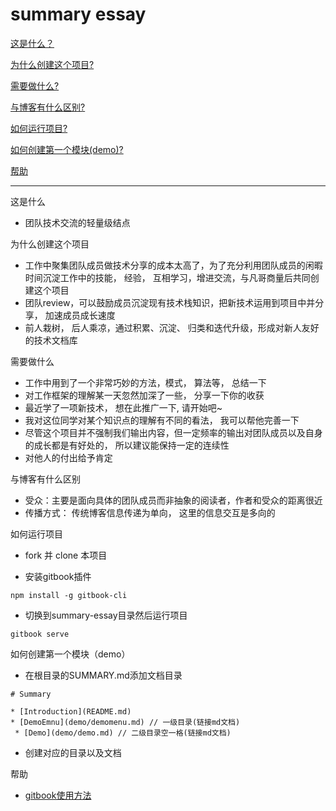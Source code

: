 # summary essay

[这是什么？](#what)

[为什么创建这个项目?](#why)

[需要做什么?](#any)

[与博客有什么区别?](#diff)

[如何运行项目?](#run)

[如何创建第一个模块(demo)?](#demo)

[帮助](#help)

---

<span id="what">这是什么</span>

- 团队技术交流的轻量级结点

<span id="why">为什么创建这个项目</span>

- 工作中聚集团队成员做技术分享的成本太高了，为了充分利用团队成员的闲暇时间沉淀工作中的技能， 经验， 互相学习，增进交流，与凡哥商量后共同创建这个项目 
- 团队review，可以鼓励成员沉淀现有技术栈知识，把新技术运用到项目中并分享， 加速成员成长速度
- 前人栽树， 后人乘凉，通过积累、沉淀、 归类和迭代升级，形成对新人友好的技术文档库

<span id="any">需要做什么</span>

- 工作中用到了一个非常巧妙的方法，模式， 算法等， 总结一下
- 对工作框架的理解某一天忽然加深了一些， 分享一下你的收获
- 最近学了一项新技术， 想在此推广一下, 请开始吧~
- 我对这位同学对某个知识点的理解有不同的看法， 我可以帮他完善一下
- 尽管这个项目并不强制我们输出内容，但一定频率的输出对团队成员以及自身的成长都是有好处的， 所以建议能保持一定的连续性
- 对他人的付出给予肯定

<span id="diff">与博客有什么区别</span>

- 受众：主要是面向具体的团队成员而非抽象的阅读者，作者和受众的距离很近
- 传播方式： 传统博客信息传递为单向， 这里的信息交互是多向的 

<span id="run">如何运行项目</span>

- fork 并 clone 本项目

- 安装gitbook插件

```
npm install -g gitbook-cli
```
- 切换到summary-essay目录然后运行项目

``` 
gitbook serve
```

<span id="demo">如何创建第一个模块（demo）</span>

- 在根目录的SUMMARY.md添加文档目录

```
# Summary

* [Introduction](README.md)
* [DemoEmnu](demo/demomenu.md) // 一级目录(链接md文档)
 * [Demo](demo/demo.md) // 二级目录空一格(链接md文档)
```

- 创建对应的目录以及文档


<span id="help">帮助</span>

- [gitbook使用方法](http://www.chengweiyang.cn/gitbook/introduction/README.html)

